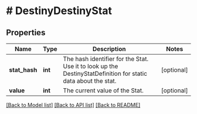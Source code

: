 # # DestinyDestinyStat

## Properties

Name | Type | Description | Notes
------------ | ------------- | ------------- | -------------
**stat_hash** | **int** | The hash identifier for the Stat. Use it to look up the DestinyStatDefinition for static data about the stat. | [optional]
**value** | **int** | The current value of the Stat. | [optional]

[[Back to Model list]](../../README.md#models) [[Back to API list]](../../README.md#endpoints) [[Back to README]](../../README.md)
